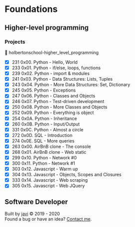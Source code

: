 # Foundations
## Higher-level programming
### Projects
:open_file_folder: holbertonschool-higher_level_programming
* [x] 231 0x00. Python - Hello, World
* [x] 233 0x01. Python - if/else, loops, functions
* [x] 239 0x02. Python - import & modules
* [x] 241 0x03. Python - Data Structures: Lists, Tuples
* [x] 243 0x04. Python - More Data Structures: Set, Dictionary
* [x] 245 0x05. Python - Exceptions
* [x] 247 0x06. Python - Classes and Objects
* [x] 246 0x07. Python - Test-driven development
* [x] 250 0x08. Python - More Classes and Objects
* [x] 252 0x09. Python - Everything is object
* [x] 254 0x0A. Python - Inheritance
* [x] 260 0x0B. Python - Input/Output
* [x] 331 0x0C. Python - Almost a circle
* [x] 272 0x0D. SQL - Introduction
* [x] 274 0x0E. SQL - More queries
* [x] 263 0x00. AirBnB clone - The console
* [x] 268 0x01. AirBnB clone - Web static
* [x] 299 0x10. Python - Network #0
* [x] 300 0x11. Python - Network #1
* [x] 303 0x12. Javascript - Warm up
* [x] 304 0x13. Javascript - Objects, Scopes and Closures
* [x] 333 0x14. Javascript - Web scraping
* [x] 305 0x15. Javascript - Web JQuery

## Software Developer
Built by [javi](https://github.com/javi0x00) :copyright: 2019 - 2020  
Found a bug or have an idea? [Contact me](https://www.linkedin.com/in/javi0x00/).
